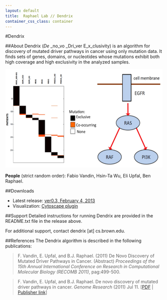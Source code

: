 ```yaml
---
layout: default
title:  Raphael Lab // Dendrix
container_css_class: container
---
```


#Dendrix

##About
Dendrix (_De_ _no_vo _Dri_ver E_x_clusivity) is an algorithm for discovery of mutated driver pathways in cancer using only mutation data. It finds sets of genes, domains, or nucleotides whose mutations exhibit both high coverage and high exclusivity in the analyzed samples. 

<img src="Dendrix.jpg" style="width: 500px"/>

**People** (strict random order): Fabio Vandin, Hsin-Ta Wu, Eli Upfal, Ben Raphael.

##Downloads

* Latest release: [ver0.3, February 4, 2013](http://bio.cs.brown.edu/software/Dendrix/Dendrix_v0.3.zip)
* Visualization: [Cytoscape plugin](http://bio.cs.brown.edu/software/HotNet/HotNetCytoscape.tar.gz)

##Support
Detailed instructions for running Dendrix are provided in the README.txt file in the release above.

For additional support, contact dendrix [at] cs.brown.edu.

<a name="reference"></a>
##References
The Dendrix algorithm is described in the following publications:

>F. Vandin, E. Upfal, and B.J. Raphael. (2011)
>De Novo Discovery of Mutated Driver Pathways in Cancer. (Abstract)
>*Proceedings of the 15th Annual International Conference on Research in Computational Molecular Biology (RECOMB 2011)*, pag:499-500.

>F. Vandin, E. Upfal, and B.J. Raphael.
>De novo discovery of mutated driver pathways in cancer.
>*Genome Research* (2011) Jul 11. [[PDF](http://compbio.cs.brown.edu/publications/papers/VandinUpfalRaphael_GR_Dendrix.pdf) | [Publisher link](http://dx.doi.org/10.1101/gr.120477.111)]